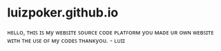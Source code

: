 # luizpoker.github.io
   ʜᴇʟʟᴏ,
      ᴛʜɪꜱ ɪꜱ ᴍy ᴡᴇʙꜱɪᴛᴇ ꜱᴏᴜʀᴄᴇ ᴄᴏᴅᴇ ᴩʟᴀᴛꜰᴏʀᴍ
yᴏᴜ ᴍᴀᴅᴇ ᴜʀ ᴏᴡɴ ᴡᴇʙꜱɪᴛᴇ ᴡɪᴛʜ ᴛʜᴇ ᴜꜱᴇ ᴏꜰ ᴍy ᴄᴏᴅᴇꜱ
        ᴛʜᴀɴᴋyᴏᴜ.
               - ʟᴜɪɪ
